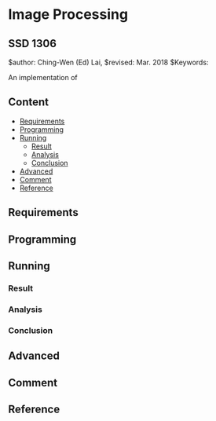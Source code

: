 # Image Processing

## SSD 1306

$author:   Ching-Wen (Ed) Lai, 
$revised:  Mar. 2018
$Keywords: 

An implementation of

## Content

* [Requirements](#requirements)
* [Programming](#programming)
* [Running](#running)
  * [Result](#result) 
  * [Analysis](#analysis)
  * [Conclusion](#conclusion)
* [Advanced](#advanced)
* [Comment](#comment)
* [Reference](#reference)

## Requirements



## Programming


## Running

### Result

### Analysis

### Conclusion


## Advanced

## Comment


## Reference
